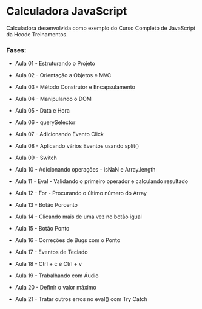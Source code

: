 # Calculadora JavaScript

Calculadora desenvolvida como exemplo do Curso Completo de JavaScript da Hcode Treinamentos.

### Fases:

- Aula 01 - Estruturando o Projeto

- Aula 02 - Orientação a Objetos e MVC

- Aula 03 - Método Construtor e Encapsulamento

- Aula 04 - Manipulando o DOM

- Aula 05 - Data e Hora

- Aula 06 - querySelector

- Aula 07 - Adicionando Evento Click

- Aula 08 - Aplicando vários Eventos usando split()

- Aula 09 - Switch

- Aula 10 - Adicionando operações - isNaN e Array.length

- Aula 11 - Eval - Validando o primeiro operador e calculando resultado

- Aula 12 - For - Procurando o último número do Array

- Aula 13 - Botão Porcento

- Aula 14 - Clicando mais de uma vez no botão igual

- Aula 15 - Botão Ponto

- Aula 16 - Correções de Bugs com o Ponto

- Aula 17 - Eventos de Teclado

- Aula 18 - Ctrl + c e Ctrl + v

- Aula 19 - Trabalhando com Áudio

- Aula 20 - Definir o valor máximo

- Aula 21 - Tratar outros erros no eval() com Try Catch
